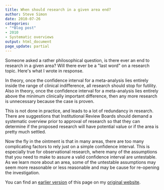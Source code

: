 ```yaml
---
title: When should research in a given area end?
author: Steve Simon
date: 2010-07-26
categories:
- "*Blog post"
- 2010
- Systematic overviews
output: html_document
page_update: partial
---
```


Someone asked a rather philosophical question, is there ever an end to research in a given area? Will there ever be a "last word" on a research topic. Here's what I wrote in response.

<!---More--->

In theory, once the confidence interval for a meta-analysis lies entirely inside the range of clinical indifference, all research should stop for futility. Also in theory, once the confidence interval for a meta-analysis lies entirely above the minimum clinically important difference, then any more research is unnecessary because the case is proven.

This is not done in practice, and leads to a lot of redundancy in research. There are suggestions that Institutional Review Boards should demand a systematic overview prior to approval of research so that they can determine if the proposed research will have potential value or if the area is pretty much settled.

Now the fly in the ointment is that in many areas, there are too many complicating factors to rely just on a simple confidence interval. This is especially true for observational research, where many of the assumptions that you need to make to assure a valid confidence interval are untestable. As we learn more about an area, some of the untestable assumptions may seem more reasonable or less reasonable and may be cause for re-opening the investigation.

You can find an [earlier version][sim1] of this page on my [original website][sim2].

[sim1]: http://www.pmean.com/10/EndOfResearch.html
[sim2]: http://www.pmean.com/original_site.html
